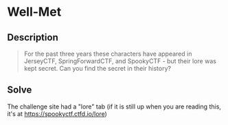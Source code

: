 # Well-Met
## Description
> For the past three years these characters have appeared in JerseyCTF, SpringForwardCTF, and SpookyCTF - but their lore was kept secret. Can you find the secret in their history?

## Solve

The challenge site had a "lore" tab (if it is still up when you are reading this, it's at https://spookyctf.ctfd.io/lore)
